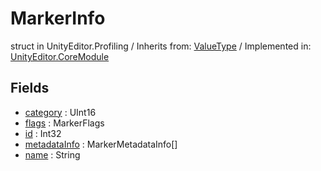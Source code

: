 # MarkerInfo
struct in UnityEditor.Profiling
 / Inherits from: <a href="https://docs.unity3d.com/6000.2/Documentation/ScriptReference/ValueType.html">ValueType</a> / Implemented in: <a href="https://docs.unity3d.com/6000.2/Documentation/ScriptReference/UnityEditor.CoreModule.html">UnityEditor.CoreModule</a>

## Fields
- <a href="https://docs.unity3d.com/6000.2/Documentation/ScriptReference/MarkerInfo-category.html">category</a> : UInt16
- <a href="https://docs.unity3d.com/6000.2/Documentation/ScriptReference/MarkerInfo-flags.html">flags</a> : MarkerFlags
- <a href="https://docs.unity3d.com/6000.2/Documentation/ScriptReference/MarkerInfo-id.html">id</a> : Int32
- <a href="https://docs.unity3d.com/6000.2/Documentation/ScriptReference/MarkerInfo-metadataInfo.html">metadataInfo</a> : MarkerMetadataInfo[]
- <a href="https://docs.unity3d.com/6000.2/Documentation/ScriptReference/MarkerInfo-name.html">name</a> : String

